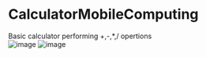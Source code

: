 # CalculatorMobileComputing
Basic calculator performing +,-,*,/ opertions</br>
![image](https://user-images.githubusercontent.com/71145709/166160003-f71704d0-530d-40a1-984e-136f6dab8d48.png)
![image](https://user-images.githubusercontent.com/71145709/166160049-9b1d1e09-646f-49de-9862-38a854c0493a.png)
